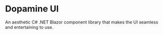 # Dopamine UI
An aesthetic C# .NET Blazor component library that makes the UI seamless and entertaining to use.
